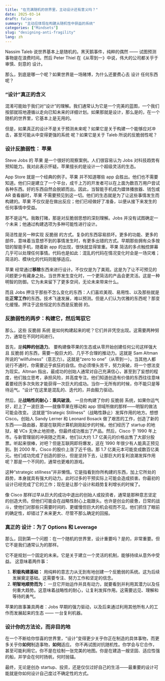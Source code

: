 ```yaml
---
title: "在充满随机的世界里，主动设计还有意义吗？"
date: 2025-03-14
draft: false
summary: "主动应体现在构建从随机性中获益的系统"
categories: ["Mindsets"]
slug: "designing-anti-fragility"
lang: zh
---
```


Nassim Taleb 说世界基本上是随机的。黑天鹅事件，纯粹的偶然 —— 试图预测事物是在浪费时间。然后 Peter Thiel 在《从零到一》中说，伟大的公司都关乎于审慎、刻意的 设计。

那么，到底是哪一个呢？如果世界是一场赌博，为什么还要费心去 设计 任何东西呢？

### “设计”真正的含义

混淆可能始于我们对“设计”的理解。我们通常认为它是一个完美的蓝图，一个我们按部就班地遵循以走向已知未来的详细计划。如果那就是设计，那么是的，在一个随机的世界里，它基本上是无用的。

但是，如果真正的设计不是关于预测未来呢？如果它是关于构建一个能够应对冲击，甚至可能从中变得更强的系统 呢？如果它是关于 Taleb 所说的反脆弱性呢？

### 设计反脆弱性： 苹果

Steve Jobs 的 苹果 是一个很好的观察案例。人们很容易认为 Jobs 对科技趋势有预知能力。我对此表示怀疑。苹果擅长的是设计一个超级灵活的生态。

App Store 就是一个经典的例子。苹果 并不知道哪些 app 会胜出。他们也不需要知道。他们只是建立了一个平台，成千上万的开发者可以在上面为数百万用户尝试各种东西。好的东西自然会脱颖而出。因此，当智能手机成为媒体播放器、钱包或 AR 查看器时，苹果 不需要预见到这一切。他们的生态就是为了让这些事情发生而构建的。苹果 不仅仅是在做出反应；他们已经做好了准备，以便从接下来发生的任何事情中受益。

那不是运气。我敢打赌，那是对反脆弱思想的深刻理解。Jobs 并没有试图确定一个未来；他通过构建选项为多种可能性进行设计。

简洁性是另一种实现 反脆弱 的方式。复杂的东西容易损坏。更多的功能、更多的部件，意味着当意想不到的事情发生时，有更多出错的方式。早期那些拥有众多按钮的智能手机，随着新 app 的出现，很快就显得笨重。苹果 简洁的多点触控屏幕几乎可以处理任何事情。代码也是如此：混乱的代码在情况变化时会是一场灾难；简洁的、模块化的代码则能够适应。

苹果 经常通过**移除**东西来进行设计。不仅仅是为了美观。这是为了让不可预见的问题更少有藏身之处。当世界发生变化时，一个更简洁的产品会更灵活。这是一种明智的防御。它为未来留下了更多空间，无论未来带来什么。

而且 Jobs 押注于那些不怎么变化的东西：人们喜欢美观、易用性、以及那些就是能**正常工作**的东西。技术飞速发展，难以预测。但是人们认为优雅的东西呢？那变化缓慢。押注于这些恒定的东西是反脆弱 的。

### 反脆弱性的两步：构建它，然后驾驭它

那么，这些 反脆弱 系统 是如何构建起来的呢？它们并非凭空出现。这需要两种努力，通常在不同时间进行。

首先，是**纯粹的创造力**。
要构建像苹果的生态或从零开始创建任何公司这样强大且 反脆弱 的东西，需要一股巨大的、几乎不合理的推动力。这就是 Sam Altman 所说的“willfulness”（意志力）。这就是“zero to one”（从零到一）。当其他人都说行不通时，你需要近乎疯狂的自信。你必须埋头苦干，努力突破，将一个想法变为现实。Altman 指出，最成功的创始人通常对自己充满信心，甚至到了妄想的程度，他们独立思考，承担风险，并高度专注。他们知道创造有价值的东西往往意味着要经历多次失败才能获得一次巨大的成功。当你一无所有的时候，你不能只是等待运气。“设计”在这里是混乱的、迭代的，并由毅力驱动。

然后，是**战略性的耐心：乘风破浪**。
一旦你构建了你的 反脆弱 系统，如果你运气好，赶上了一波巨浪——就像苹果在移动和 app 领域所做的那样——明智的做法可能会改变。
这就是“Strategic Stillness”（战略性静止）发挥作用的地方。想想 Cisco。创始人 Sandy Lerner 和 Leonard Bosack 做了艰苦的工作，创造了新的东西——路由器，那是在联网计算机刚刚起步的时候。他们经历了 startup 的地狱，被 VCs 无休止地拒绝，但最终成功推出了产品。然后，Cisco 于 1990 年上市。与新管理层的冲突随之而来，他们以大约 1.7 亿美元的价格出售了大部分股票。听起来很棒，对吧？但是互联网即将爆发，这在 1990 年很少有人能真正预见到。到 2000 年，Cisco 的股价上涨了近千倍。那 1.7 亿美元本可能变成数百亿美元。他们成功完成了创造的部分。但是坚持下去，让那巨大的复利浪潮发挥作用呢？那是一个不同的，通常也更难的游戏。

这种“strategic stillness”并非懒惰。它是指看到你所构建的东西，加上它所处的趋势，本身就具有强大的动力。此时过多的干预实际上可能会造成损害。你最初的设计已经完成了它的工作；现在是让那个设计和趋势复利增长的时候了。

像 Cisco 那样过早从巨大的成功中退出的创始人或投资者，通常是那种意志坚定的创造大师。但他们可能会在战略性耐心上栽跟头。也许是创业的疲惫，日常的战斗，使他们对那些只需要时间的、更缓慢但巨大的机会视而不见。他们抓住了眼前的确定性，却错过了未来更大、尽管不那么确定的回报。

### 真正的 设计：为了 Options 和 Leverage

那么，回到第一个问题：在一个随机的世界里，设计重要吗？是的，非常重要。但它不是我们通常认为的那样。

它不是规划一个固定的未来。它是关于建立一个灵活的机制，能够持续从意外中受益。
这意味着两件事：

1.  **积极构建基础：** 用纯粹的意志力从无到有地创建一个反脆弱的系统。这为后续发展奠定基础。这需要专注、努力工作和坚定的信念。
2.  **明智地顺势而为：** 一旦它开始运作并具有动力，就要看到并利用其潜力以及任何重大趋势。这意味着战略性的耐心，让复利发挥作用。这需要远见、理解和等待的勇气。

苹果的故事兼具两者：Jobs 早期的强力驱动，以及后来通过利用其他所有人的工作而发展起来的生态 —— 一台复利机器。

### 设计你的方法论，而非目的地

在一个不断给你惊喜的世界里，“设计”变得更少关乎你正在制造的具体事物，而更多关乎你**如何**制造事物，**如何**适应。
你不再试图对抗随机性。你学会与它合作，甚至可能利用它。你不是在绘制一张完美的地图。你是在建造一艘坚固、适应性强的船，并学会在何时扬帆，何时抛锚。

最终，无论是创办 startup、投资，还是仅仅过好自己的生活——最重要的设计可能就是你如何设计自己度过不确定性的方式。